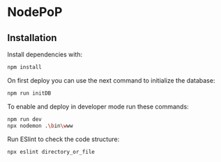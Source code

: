 # NodePoP

## Installation

Install dependencies with:
```sh
npm install
```

On first deploy you can use the next command to initialize the database:
```sh
npm run initDB
```

To enable and deploy in developer mode run these commands:
```sh
npm run dev
npx nodemon .\bin\www
```

Run ESlint to check the code structure:
```sh
npx eslint directory_or_file
```

